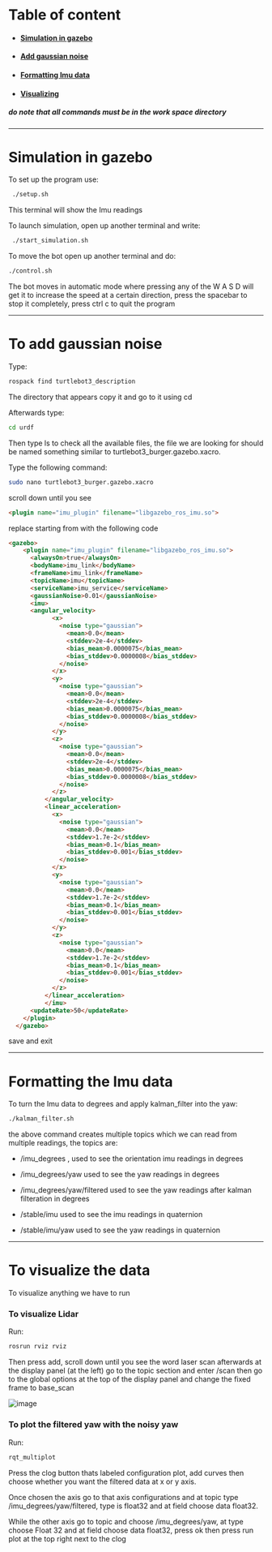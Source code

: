 # Table of content
- #### [Simulation in gazebo](https://github.com/dandyidk/Task-10.1/tree/master?tab=readme-ov-file#Simulation-in-gazebo)

- #### [Add gaussian noise](https://github.com/dandyidk/Task-10.1/tree/master?tab=readme-ov-file#to-add-gaussian-noise)

- #### [Formatting Imu data](https://github.com/dandyidk/Task-10.1/tree/master?tab=readme-ov-file#Formatting-the-Imu-data)

- #### [Visualizing](https://github.com/dandyidk/Task-10.1/tree/master?tab=readme-ov-file#To-visualize-the-data)


##### *do note that all commands must be in the work space directory*
**************
# Simulation in gazebo

To set up the program use:
``` bash
 ./setup.sh
```
This terminal will show the Imu readings

To launch simulation, open up another terminal and write:
``` bash
 ./start_simulation.sh
```

To move the bot open up another terminal and do:
``` bash
./control.sh
```
The bot moves in automatic mode where pressing any of the W A S D will get it to increase the speed at a certain direction, press the spacebar to stop it completely, press ctrl c to quit the program

****************
# To add gaussian noise

Type:
``` bash
rospack find turtlebot3_description
```
The directory that appears copy it and go to it using cd

Afterwards type:
``` bash
cd urdf
```
Then type ls to check all the available files, the file we are looking for should be named something similar to turtlebot3_burger.gazebo.xacro.

Type the following command:
``` bash
sudo nano turtlebot3_burger.gazebo.xacro
```
scroll down until you see
```markdown
<plugin name="imu_plugin" filename="libgazebo_ros_imu.so">
```
replace starting from <gazebo> with the following code
```markdown
<gazebo>
    <plugin name="imu_plugin" filename="libgazebo_ros_imu.so">
      <alwaysOn>true</alwaysOn>
      <bodyName>imu_link</bodyName>
      <frameName>imu_link</frameName>
      <topicName>imu</topicName>
      <serviceName>imu_service</serviceName>
      <gaussianNoise>0.01</gaussianNoise>
      <imu>
      <angular_velocity>
            <x>
              <noise type="gaussian">
                <mean>0.0</mean>
                <stddev>2e-4</stddev>
                <bias_mean>0.0000075</bias_mean>
                <bias_stddev>0.0000008</bias_stddev>
              </noise>
            </x>
            <y>
              <noise type="gaussian">
                <mean>0.0</mean>
                <stddev>2e-4</stddev>
                <bias_mean>0.0000075</bias_mean>
                <bias_stddev>0.0000008</bias_stddev>
              </noise>
            </y>
            <z>
              <noise type="gaussian">
                <mean>0.0</mean>
                <stddev>2e-4</stddev>
                <bias_mean>0.0000075</bias_mean>
                <bias_stddev>0.0000008</bias_stddev>
              </noise>
            </z>
          </angular_velocity>
          <linear_acceleration>
            <x>
              <noise type="gaussian">
                <mean>0.0</mean>
                <stddev>1.7e-2</stddev>
                <bias_mean>0.1</bias_mean>
                <bias_stddev>0.001</bias_stddev>
              </noise>
            </x>
            <y>
              <noise type="gaussian">
                <mean>0.0</mean>
                <stddev>1.7e-2</stddev>
                <bias_mean>0.1</bias_mean>
                <bias_stddev>0.001</bias_stddev>
              </noise>
            </y>
            <z>
              <noise type="gaussian">
                <mean>0.0</mean>
                <stddev>1.7e-2</stddev>
                <bias_mean>0.1</bias_mean>
                <bias_stddev>0.001</bias_stddev>
              </noise>
            </z>
          </linear_acceleration>
          </imu>
      <updateRate>50</updateRate>
    </plugin>
  </gazebo>
```
save and exit
***************
# Formatting the Imu data


To turn the Imu data to degrees and apply kalman_filter into the yaw:

``` bash
./kalman_filter.sh
```

the above command creates multiple topics which we can read from multiple readings, the topics are:
- /imu_degrees , used to see the orientation imu readings in degrees
  
- /imu_degrees/yaw used to see the yaw readings in degrees
  
- /imu_degrees/yaw/filtered used to see the yaw readings after kalman filteration in degrees

- /stable/imu used to see the imu readings in quaternion

- /stable/imu/yaw used to see the yaw readings in quaternion
******************

# To visualize the data

To visualize anything we have to run 

### To visualize Lidar
Run:
``` bash
rosrun rviz rviz
```
Then press add, scroll down until you see the word laser scan
afterwards at the display panel (at the left) go to the topic section and enter /scan
then go to the global options at the top of the display panel and change the fixed frame to base_scan

![image](https://github.com/user-attachments/assets/2c9a428e-5dbc-488c-b611-7ddf6413ab0f)

### To plot the filtered yaw with the noisy yaw
Run:
``` bash
rqt_multiplot
```
Press the clog button thats labeled configuration plot, add curves then choose whether you want the filtered data at x or y axis.

Once chosen the axis go to that axis configurations and at topic type /imu_degrees/yaw/filtered, type is float32 and at field choose data float32. 

While the other axis go to topic and choose /imu_degrees/yaw, at type choose Float 32 and at field choose data float32, press ok then press run plot at the top right next to the clog

